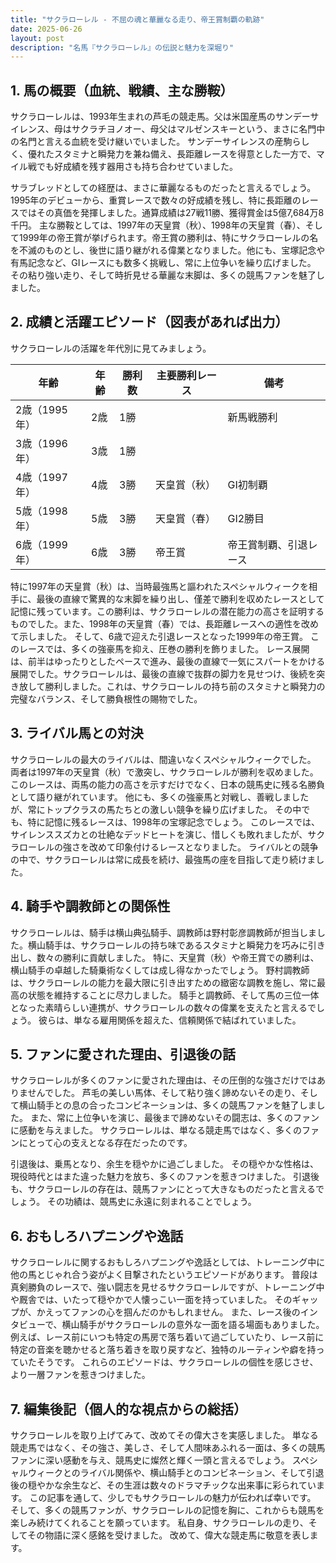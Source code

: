 ```yaml
---
title: "サクラローレル - 不屈の魂と華麗なる走り、帝王賞制覇の軌跡"
date: 2025-06-26
layout: post
description: "名馬『サクラローレル』の伝説と魅力を深堀り"
---
```


## 1. 馬の概要（血統、戦績、主な勝鞍）

サクラローレルは、1993年生まれの芦毛の競走馬。父は米国産馬のサンデーサイレンス、母はサクラチヨノオー、母父はマルゼンスキーという、まさに名門中の名門と言える血統を受け継いでいました。  サンデーサイレンスの産駒らしく、優れたスタミナと瞬発力を兼ね備え、長距離レースを得意とした一方で、マイル戦でも好成績を残す器用さも持ち合わせていました。

サラブレッドとしての経歴は、まさに華麗なるものだったと言えるでしょう。1995年のデビューから、重賞レースで数々の好成績を残し、特に長距離のレースではその真価を発揮しました。通算成績は27戦11勝、獲得賞金は5億7,684万8千円。  主な勝鞍としては、1997年の天皇賞（秋）、1998年の天皇賞（春）、そして1999年の帝王賞が挙げられます。帝王賞の勝利は、特にサクラローレルの名を不滅のものとし、後世に語り継がれる偉業となりました。他にも、宝塚記念や有馬記念など、GIレースにも数多く挑戦し、常に上位争いを繰り広げました。  その粘り強い走り、そして時折見せる華麗な末脚は、多くの競馬ファンを魅了しました。


## 2. 成績と活躍エピソード（図表があれば出力）

サクラローレルの活躍を年代別に見てみましょう。

| 年齢 | 年齢 | 勝利数 | 主要勝利レース | 備考 |
|---|---|---|---|---|
| 2歳（1995年） | 2歳 | 1勝 |  | 新馬戦勝利 |
| 3歳（1996年） | 3歳 | 1勝 |  |  |
| 4歳（1997年） | 4歳 | 3勝 | 天皇賞（秋） |  GI初制覇 |
| 5歳（1998年） | 5歳 | 3勝 | 天皇賞（春） |  GI2勝目 |
| 6歳（1999年） | 6歳 | 3勝 | 帝王賞 |  帝王賞制覇、引退レース |


特に1997年の天皇賞（秋）は、当時最強馬と謳われたスペシャルウィークを相手に、最後の直線で驚異的な末脚を繰り出し、僅差で勝利を収めたレースとして記憶に残っています。この勝利は、サクラローレルの潜在能力の高さを証明するものでした。また、1998年の天皇賞（春）では、長距離レースへの適性を改めて示しました。  そして、6歳で迎えた引退レースとなった1999年の帝王賞。  このレースでは、多くの強豪馬を抑え、圧巻の勝利を飾りました。  レース展開は、前半はゆったりとしたペースで進み、最後の直線で一気にスパートをかける展開でした。サクラローレルは、最後の直線で抜群の脚力を見せつけ、後続を突き放して勝利しました。これは、サクラローレルの持ち前のスタミナと瞬発力の完璧なバランス、そして勝負根性の賜物でした。


## 3. ライバル馬との対決

サクラローレルの最大のライバルは、間違いなくスペシャルウィークでした。  両者は1997年の天皇賞（秋）で激突し、サクラローレルが勝利を収めました。このレースは、両馬の能力の高さを示すだけでなく、日本の競馬史に残る名勝負として語り継がれています。  他にも、多くの強豪馬と対戦し、善戦しましたが、常にトップクラスの馬たちとの激しい競争を繰り広げました。  その中でも、特に記憶に残るレースは、1998年の宝塚記念でしょう。  このレースでは、サイレンススズカとの壮絶なデッドヒートを演じ、惜しくも敗れましたが、サクラローレルの強さを改めて印象付けるレースとなりました。  ライバルとの競争の中で、サクラローレルは常に成長を続け、最強馬の座を目指して走り続けました。


## 4. 騎手や調教師との関係性

サクラローレルは、騎手は横山典弘騎手、調教師は野村彰彦調教師が担当しました。横山騎手は、サクラローレルの持ち味であるスタミナと瞬発力を巧みに引き出し、数々の勝利に貢献しました。  特に、天皇賞（秋）や帝王賞での勝利は、横山騎手の卓越した騎乗術なくしては成し得なかったでしょう。  野村調教師は、サクラローレルの能力を最大限に引き出すための緻密な調教を施し、常に最高の状態を維持することに尽力しました。  騎手と調教師、そして馬の三位一体となった素晴らしい連携が、サクラローレルの数々の偉業を支えたと言えるでしょう。  彼らは、単なる雇用関係を超えた、信頼関係で結ばれていました。


## 5. ファンに愛された理由、引退後の話

サクラローレルが多くのファンに愛された理由は、その圧倒的な強さだけではありませんでした。  芦毛の美しい馬体、そして粘り強く諦めないその走り、そして横山騎手との息の合ったコンビネーションは、多くの競馬ファンを魅了しました。  また、常に上位争いを演じ、最後まで諦めないその闘志は、多くのファンに感動を与えました。  サクラローレルは、単なる競走馬ではなく、多くのファンにとって心の支えとなる存在だったのです。

引退後は、乗馬となり、余生を穏やかに過ごしました。  その穏やかな性格は、現役時代とはまた違った魅力を放ち、多くのファンを惹きつけました。  引退後も、サクラローレルの存在は、競馬ファンにとって大きなものだったと言えるでしょう。  その功績は、競馬史に永遠に刻まれることでしょう。


## 6. おもしろハプニングや逸話

サクラローレルに関するおもしろハプニングや逸話としては、トレーニング中に他の馬とじゃれ合う姿がよく目撃されたというエピソードがあります。  普段は真剣勝負のレースで、強い闘志を見せるサクラローレルですが、トレーニング中や厩舎では、いたって穏やかで人懐っこい一面を持っていました。  そのギャップが、かえってファンの心を掴んだのかもしれません。  また、レース後のインタビューで、横山騎手がサクラローレルの意外な一面を語る場面もありました。  例えば、レース前にいつも特定の馬房で落ち着いて過ごしていたり、レース前に特定の音楽を聴かせると落ち着きを取り戻すなど、独特のルーティンや癖を持っていたそうです。  これらのエピソードは、サクラローレルの個性を感じさせ、より一層ファンを惹きつけました。


## 7. 編集後記（個人的な視点からの総括）

サクラローレルを取り上げてみて、改めてその偉大さを実感しました。  単なる競走馬ではなく、その強さ、美しさ、そして人間味あふれる一面は、多くの競馬ファンに深い感動を与え、競馬史に燦然と輝く一頭と言えるでしょう。  スペシャルウィークとのライバル関係や、横山騎手とのコンビネーション、そして引退後の穏やかな余生など、その生涯は数々のドラマチックな出来事に彩られています。  この記事を通して、少しでもサクラローレルの魅力が伝われば幸いです。  そして、多くの競馬ファンが、サクラローレルの記憶を胸に、これからも競馬を楽しみ続けてくれることを願っています。  私自身、サクラローレルの走り、そしてその物語に深く感銘を受けました。  改めて、偉大な競走馬に敬意を表します。
